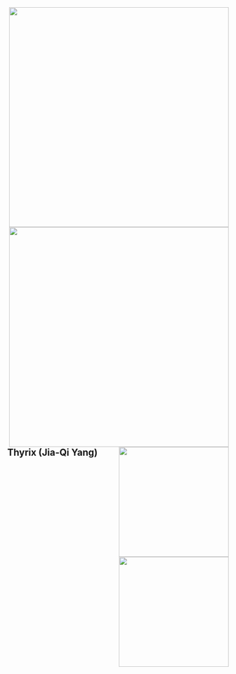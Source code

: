 <a href="#">
<img align="right" src='https://github-readme-stats.vercel.app/api?username=ThyrixYang&show_icons=true' width="500">
</a>
<a href="#">
<img align="right" src='https://github-readme-stats.vercel.app/api/wakatime?username=thyrix' width="500">
</a>

<img align="right" src="https://wakatime.com/share/@thyrix/d633e93c-c31c-4ff6-818b-6fc9d8b77baf.svg" width="250">
<img align="right" src="https://wakatime.com/share/@thyrix/d97d0dfb-8cd6-44ff-b90c-90a16f37cae3.svg" width="250">


## Thyrix (Jia-Qi Yang)


